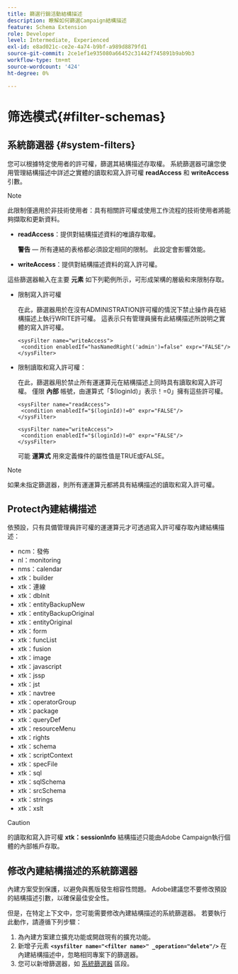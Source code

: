 ```yaml
---
title: 篩選行銷活動結構描述
description: 瞭解如何篩選Campaign結構描述
feature: Schema Extension
role: Developer
level: Intermediate, Experienced
exl-id: e8ad021c-ce2e-4a74-b9bf-a989d8879fd1
source-git-commit: 2ce1ef1e935080a66452c31442f745891b9ab9b3
workflow-type: tm+mt
source-wordcount: '424'
ht-degree: 0%

---
```


# 筛选模式{#filter-schemas}

## 系統篩選器 {#system-filters}

您可以根據特定使用者的許可權，篩選其結構描述存取權。 系統篩選器可讓您使用管理結構描述中詳述之實體的讀取和寫入許可權 **readAccess** 和 **writeAccess** 引數。

>[!NOTE]
>
>此限制僅適用於非技術使用者：具有相關許可權或使用工作流程的技術使用者將能夠擷取和更新資料。

* **readAccess**：提供對結構描述資料的唯讀存取權。

   **警告**  — 所有連結的表格都必須設定相同的限制。 此設定會影響效能。

* **writeAccess**：提供對結構描述資料的寫入許可權。

這些篩選器輸入在主要 **元素** 如下列範例所示，可形成架構的層級和來限制存取。

* 限制寫入許可權

   在此，篩選器用於在沒有ADMINISTRATION許可權的情況下禁止操作員在結構描述上執行WRITE許可權。 這表示只有管理員擁有此結構描述所說明之實體的寫入許可權。

   ```
   <sysFilter name="writeAccess">      
    <condition enabledIf="hasNamedRight('admin')=false" expr="FALSE"/>    
   </sysFilter>
   ```

* 限制讀取和寫入許可權：

   在此，篩選器用於禁止所有運運算元在結構描述上同時具有讀取和寫入許可權。 僅限 **內部** 帳號，由運算式「$(loginId)」表示！=0」擁有這些許可權。

   ```
   <sysFilter name="readAccess"> 
    <condition enabledIf="$(loginId)!=0" expr="FALSE"/>
   </sysFilter>
   
   <sysFilter name="writeAccess">  
    <condition enabledIf="$(loginId)!=0" expr="FALSE"/>
   </sysFilter>
   ```

   可能 **運算式** 用來定義條件的屬性值是TRUE或FALSE。

>[!NOTE]
>
>如果未指定篩選器，則所有運運算元都將具有結構描述的讀取和寫入許可權。

## Protect內建結構描述

依預設，只有具備管理員許可權的運運算元才可透過寫入許可權存取內建結構描述：

* ncm：發佈
* nl：monitoring
* nms：calendar
* xtk：builder
* xtk：連線
* xtk：dbInit
* xtk：entityBackupNew
* xtk：entityBackupOriginal
* xtk：entityOriginal
* xtk：form
* xtk：funcList
* xtk：fusion
* xtk：image
* xtk：javascript
* xtk：jssp
* xtk：jst
* xtk：navtree
* xtk：operatorGroup
* xtk：package
* xtk：queryDef
* xtk：resourceMenu
* xtk：rights
* xtk：schema
* xtk：scriptContext
* xtk：specFile
* xtk：sql
* xtk：sqlSchema
* xtk：srcSchema
* xtk：strings
* xtk：xslt

>[!CAUTION]
>
>的讀取和寫入許可權 **xtk：sessionInfo** 結構描述只能由Adobe Campaign執行個體的內部帳戶存取。

## 修改內建結構描述的系統篩選器

內建方案受到保護，以避免與舊版發生相容性問題。 Adobe建議您不要修改預設的結構描述引數，以確保最佳安全性。

但是，在特定上下文中，您可能需要修改內建結構描述的系統篩選器。 若要執行此動作，請遵循下列步驟：

1. 為內建方案建立擴充功能或開啟現有的擴充功能。
1. 新增子元素 **`<sysfilter name="<filter name>" _operation="delete"/>`** 在內建結構描述中，忽略相同專案下的篩選器。
1. 您可以新增篩選器，如 [系統篩選器](#system-filters) 區段。
